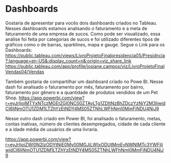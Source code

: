 # Dashboards

Gostaria de apresentar para vocês dois dashboards criados no Tableau.  Nesses dashboards estamos analisando o faturamento e a meta de faturamento de uma empresa de sucos. Como pode ser visualizado, essa análise foi feita por categorias de sucos e foi utilizado diferentes tipos de gráficos como o de barras, sparklines, mapa e gauge.
 Segue o Link para os Dashboards:
 https://public.tableau.com/views/LivroProjetoFinalpresidencia05/Presidncia?:language=en-US&:display_count=n&:origin=viz_share_link
 https://public.tableau.com/app/profile/josiane.campos/viz/LivroProjetoFinalVendas04/Vendas
 
 Também gostaria de compartilhar um dashboard criado no Powe BI. Nesse dash foi analisado o faturamento por mês, faturamento por bairro, faturamento por gênero e a         quantidade de produtos vendidos de um Pet Shop.
 https://app.powerbi.com/view?r=eyJrIjoiMTYxNTczMGEtZGI0NC00ZTAyLTg1ZDItNzBhZDczYzNiY2M3IiwidCI6IjNmOTU1ZDM1LTZhYzEtNDY4MS05ZTNhLWFhNmI0MmFiNDU4NiJ9
 
 Nesse outro dash criado em Power BI, foi analisado o faturamento, metas, contas inativas, número de clientes desempregados, cidade de cada cliente e a idade média de usuários de uma livraria.
 
 https://app.powerbi.com/view?r=eyJrIjoiZWI0N2IzODYtNjE0My00MGJiLWIxODUtMmEyNWNlMTc3YWFjIiwidCI6IjNmOTU1ZDM1LTZhYzEtNDY4MS05ZTNhLWFhNmI0MmFiNDU4NiJ9
